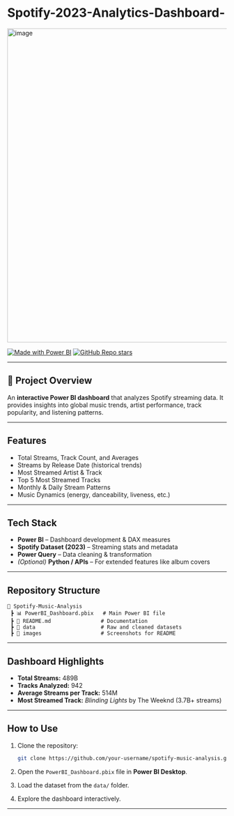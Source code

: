 # Spotify-2023-Analytics-Dashboard-

<img width="1297" height="721" alt="image" src="https://github.com/user-attachments/assets/6bbec495-90d1-4186-aae3-50e8e13ecb05" />

[![Made with Power BI](https://img.shields.io/badge/Made%20with-Power%20BI-yellow?logo=powerbi)](https://powerbi.microsoft.com/)
[![GitHub Repo stars](https://img.shields.io/github/stars/Sammychann/Spotify-2023-Analytics-Dashboard?style=social)](https://github.com/Sammychann/Spotify-2023-Analytics-Dashboard/stargazers)

---

## 📌 Project Overview

An **interactive Power BI dashboard** that analyzes Spotify streaming data.
It provides insights into global music trends, artist performance, track popularity, and listening patterns.

---

## Features

* Total Streams, Track Count, and Averages
* Streams by Release Date (historical trends)
* Most Streamed Artist & Track
* Top 5 Most Streamed Tracks
* Monthly & Daily Stream Patterns
* Music Dynamics (energy, danceability, liveness, etc.)

---

## Tech Stack

* **Power BI** – Dashboard development & DAX measures
* **Spotify Dataset (2023)** – Streaming stats and metadata
* **Power Query** – Data cleaning & transformation
* *(Optional)* **Python / APIs** – For extended features like album covers

---

## Repository Structure

```
📁 Spotify-Music-Analysis
 ┣ 📊 PowerBI_Dashboard.pbix   # Main Power BI file
 ┣ 📑 README.md                # Documentation
 ┣ 📂 data                     # Raw and cleaned datasets
 ┣ 📂 images                   # Screenshots for README
```

---

## Dashboard Highlights

* **Total Streams:** 489B
* **Tracks Analyzed:** 942
* **Average Streams per Track:** 514M
* **Most Streamed Track:** *Blinding Lights* by The Weeknd (3.7B+ streams)

---

## How to Use

1. Clone the repository:

   ```bash
   git clone https://github.com/your-username/spotify-music-analysis.git
   ```
2. Open the `PowerBI_Dashboard.pbix` file in **Power BI Desktop**.
3. Load the dataset from the `data/` folder.
4. Explore the dashboard interactively.

---
